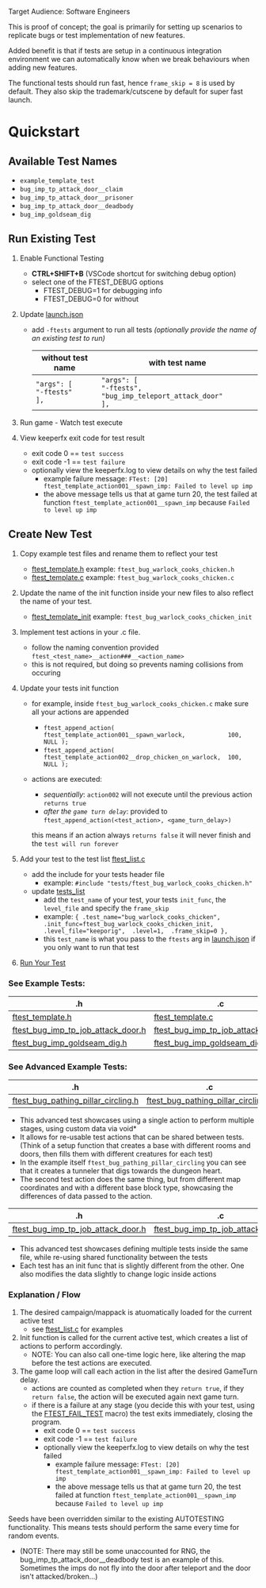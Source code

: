 Target Audience: Software Engineers

This is proof of concept; the goal is primarily for setting up scenarios to replicate bugs or test implementation of new features.

Added benefit is that if tests are setup in a continuous integration environment we can automatically know when we break behaviours when adding new features.

The functional tests should run fast, hence `frame_skip = 8` is used by default.
They also skip the trademark/cutscene by default for super fast launch.

# Quickstart

## Available Test Names

- `example_template_test`
- `bug_imp_tp_attack_door__claim`
- `bug_imp_tp_attack_door__prisoner`
- `bug_imp_tp_attack_door__deadbody`
- `bug_imp_goldseam_dig`

## Run Existing Test

1. Enable Functional Testing
    - <b>CTRL+SHIFT+B</b> (VSCode shortcut for switching debug option)
    - select one of the FTEST_DEBUG options
        - FTEST_DEBUG=1 for debugging info
        - FTEST_DEBUG=0 for without
2. Update [launch.json](../../.vscode/launch.json)
    - add `-ftests` argument to run all tests *(optionally provide the name of an existing test to run)*

        | without test name | with test name |
        |----------|-------------|
        | `"args": [`<br/>`"-ftests"`<br/>`],` | `"args": [`<br/>`"-ftests", "bug_imp_teleport_attack_door"`<br/>`],` |

3. Run game - Watch test execute
4. View keeperfx exit code for test result
    - exit code 0 == `test success`
    - exit code -1 == `test failure`
    - optionally view the keeperfx.log to view details on why the test failed
        - example failure message: `FTest: [20] ftest_template_action001__spawn_imp: Failed to level up imp`
        - the above message tells us that at game turn 20, the test failed at function `ftest_template_action001__spawn_imp` because `Failed to level up imp`

## Create New Test

1. Copy example test files and rename them to reflect your test
    - [ftest_template.h](./tests/ftest_template.h) example: `ftest_bug_warlock_cooks_chicken.h`
    - [ftest_template.c](./tests/ftest_template.c) example: `ftest_bug_warlock_cooks_chicken.c`
2. Update the name of the init function inside your new files to also reflect the name of your test.
    - [ftest_template_init](./tests/ftest_template.h#L17) example: `ftest_bug_warlock_cooks_chicken_init`
3. Implement test actions in your .c file.
    - follow the naming convention provided `ftest_<test_name>__action###__<action_name>`
    - this is not required, but doing so prevents naming collisions from occuring
4. Update your tests init function
    - for example, inside `ftest_bug_warlock_cooks_chicken.c` make sure all your actions are appended
        - `ftest_append_action( ftest_template_action001__spawn_warlock,            100, NULL );`
        - `ftest_append_action( ftest_template_action002__drop_chicken_on_warlock,  100, NULL );`
    - actions are executed:
        - *sequentially*: `action002` will not execute until the previous action `returns true`
        - *after the `game turn delay`*: provided to `ftest_append_action(<test_action>, <game_turn_delay>)`
        
         this means if an action always `returns false` it will never finish and the `test will run forever`
     
5. Add your test to the test list [ftest_list.c](./ftest_list.c)
    - add the include for your tests header file
        - example: `#include "tests/ftest_bug_warlock_cooks_chicken.h"`
    - update [tests_list](./ftest_list.c#L30)
        - add the `test_name` of your test, your tests `init_func`, the `level_file` and specify the `frame_skip`
        - example: `{ .test_name="bug_warlock_cooks_chicken",  .init_func=ftest_bug_warlock_cooks_chicken_init,  .level_file="keeporig",  .level=1,  .frame_skip=0 },`
        - this `test_name` is what you pass to the `ftests` arg in [launch.json](../../.vscode/launch.json) if you only want to run that test
6. [Run Your Test](#run-existing-test)

###  See Example Tests:

| .h | .c |
|----------------------------------------|----------------------------------------|
| [ftest_template.h](./tests/ftest_template.h) | [ftest_template.c](./tests/ftest_template.c) |
| [ftest_bug_imp_tp_job_attack_door.h](./tests/ftest_bug_imp_tp_job_attack_door.h) | [ftest_bug_imp_tp_job_attack_door.c](./tests/ftest_bug_imp_tp_job_attack_door.c) |
| [ftest_bug_imp_goldseam_dig.h](./tests/ftest_bug_imp_goldseam_dig.h) | [ftest_bug_imp_goldseam_dig.c](./tests/ftest_bug_imp_goldseam_dig.c) |

### See Advanced Example Tests:

| .h | .c |
|----------------------------------------|----------------------------------------|
| [ftest_bug_pathing_pillar_circling.h](./tests/ftest_bug_pathing_pillar_circling.h) | [ftest_bug_pathing_pillar_circling.c](./tests/ftest_bug_pathing_pillar_circling.c) |

- This advanced test showcases using a single action to perform multiple stages, using custom data via void*
- It allows for re-usable test actions that can be shared between tests. (Think of a setup function that creates a base with different rooms and doors, then fills them with different creatures for each test)
- In the example itself `ftest_bug_pathing_pillar_circling` you can see that it creates a tunneler that digs towards the dungeon heart.
- The second test action does the same thing, but from different map coordinates and with a different base block type, showcasing the differences of data passed to the action.

| .h | .c |
|----------------------------------------|----------------------------------------|
| [ftest_bug_imp_tp_job_attack_door.h](./tests/ftest_bug_imp_tp_job_attack_door.h) | [ftest_bug_imp_tp_job_attack_door.c](./tests/ftest_bug_imp_tp_job_attack_door.c) |

- This advanced test showcases defining multiple tests inside the same file, while re-using shared functionality between the tests
- Each test has an init func that is slightly different from the other. One also modifies the data slightly to change logic inside actions

### Explanation / Flow

1. The desired campaign/mappack is atuomatically loaded for the current active test
    - see [ftest_list.c](./ftest_list.c) for examples
2. Init function is called for the current active test, which creates a list of actions to perform accordingly.
    - NOTE: You can also call one-time logic here, like altering the map before the test actions are executed.
3. The game loop will call each action in the list after the desired GameTurn delay.
    - actions are counted as completed when they `return true`, if they `return false`, the action will be executed again next game turn.
    - if there is a failure at any stage (you decide this with your test, using the [FTEST_FAIL_TEST](./ftest.h#L24) macro) the test exits immediately, closing the program.
        - exit code 0 == `test success`
        - exit code -1 == `test failure`
        - optionally view the keeperfx.log to view details on why the test failed
            - example failure message: `FTest: [20] ftest_template_action001__spawn_imp: Failed to level up imp`
            - the above message tells us that at game turn 20, the test failed at function `ftest_template_action001__spawn_imp` because `Failed to level up imp`


Seeds have been overridden similar to the existing AUTOTESTING functionality. This means tests should perform the same every time for random events.

- (NOTE: There may still be some unaccounted for RNG, the bug_imp_tp_attack_door__deadbody test is an example of this. Sometimes the imps do not fly into the door after teleport and the door isn't attacked/broken...)